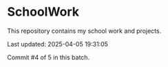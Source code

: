 # SchoolWork

This repository contains my school work and projects.

Last updated: 2025-04-05 19:31:05

Commit #4 of 5 in this batch.